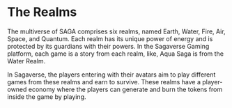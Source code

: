 # The Realms

The multiverse of SAGA comprises six realms, named Earth, Water, Fire, Air, Space, and Quantum. Each realm has its unique power of energy and is protected by its guardians with their powers. In the Sagaverse Gaming platform, each game is a story from each realm, like, Aqua Saga is from the Water Realm.

In Sagaverse, the players entering with their avatars aim to play different games from these realms and earn to survive. These realms have a player-owned economy where the players can generate and burn the tokens from inside the game by playing.
